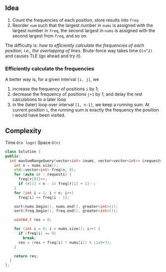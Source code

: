 
## Idea 
1. Count the frequencies of each position, store results into `freq`
2. Reorder `num` such that the largest number in `nums` is assigned with the largest number in `freq`, the second largest in `nums`  is assigned with the second largest from `freq`, and so on.

The difficulty is: *how to efficiently calculate the frequencies of each position, i.e., the overlapping of lines*. Brute-force way takes time `O(n^2)` and causes TLE (go ahead and try it). 

### Efficiently calculate the frequencies
A better way is, for a given interval `[i, j]`, we 
1. increase the frequency of positions `i` by 1; 
2. decrease the frequency of positions `j+1` by 1, and delay the rest calculations to a later loop 
3. in the (later) loop over interval `[1, n-1]`, we keep a running sum. At current position `i`, the running sum is exactly the frequency the position i would have been visited.


## Complexity 
Time `O(n logn)`
Space `O(n)`

```cpp
class Solution {
public:
  int maxSumRangeQuery(vector<int> &nums, vector<vector<int>> &requests) {
    int n = nums.size();
    std::vector<int> freq(n, 0);
    for (auto &r : requests) {
      freq[r[0]]++;
      if (r[1] < n - 1) freq[r[1] + 1]--;
    }
    for (int i = 1; i < n; i++)
      freq[i] += freq[i - 1];

    sort(nums.begin(), nums.end(), greater<int>());
    sort(freq.begin(), freq.end(), greater<int>());

    uint64_t res = 0;

    for (int i = 0; i < nums.size(); i++) {
      if (freq[i] == 0)
        break;
      res = (res + freq[i] * nums[i]) % (1e9+7);
    }

    return res;
  }
};
```
